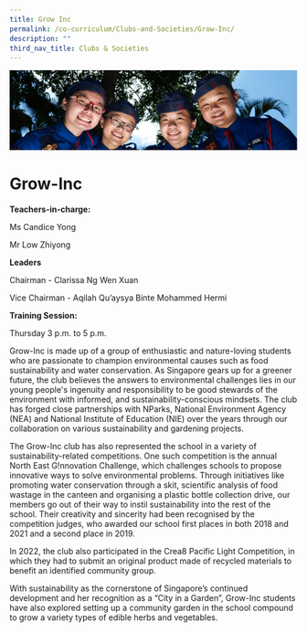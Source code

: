 ```yaml
---
title: Grow Inc
permalink: /co-curriculum/Clubs-and-Societies/Grow-Inc/
description: ""
third_nav_title: Clubs & Societies
---
```

![](/images/CCA.jpg)

Grow-Inc
========

**Teachers-in-charge:**

Ms Candice Yong 

Mr Low Zhiyong

  

**Leaders**

Chairman - Clarissa Ng Wen Xuan 

Vice Chairman - Aqilah Qu’aysya Binte Mohammed Hermi

**Training Session:**

Thursday 3 p.m. to 5 p.m.

Grow-Inc is made up of a group of enthusiastic and nature-loving students who are passionate to champion environmental causes such as food sustainability and water conservation. As Singapore gears up for a greener future, the club believes the answers to environmental challenges lies in our young people's ingenuity and responsibility to be good stewards of the environment with informed, and sustainability-conscious mindsets. The club has forged close partnerships with NParks, National Environment Agency (NEA) and National Institute of Education (NIE) over the years through our collaboration on various sustainability and gardening projects.

The Grow-Inc club has also represented the school in a variety of sustainability-related competitions. One such competition is the annual North East G!nnovation Challenge, which challenges schools to propose innovative ways to solve environmental problems. Through initiatives like promoting water conservation through a skit, scientific analysis of food wastage in the canteen and organising a plastic bottle collection drive, our members go out of their way to instil sustainability into the rest of the school. Their creativity and sincerity had been recognised by the competition judges, who awarded our school first places in both 2018 and 2021 and a second place in 2019. 

In 2022, the club also participated in the Crea8 Pacific Light Competition, in which they had to submit an original product made of recycled materials to benefit an identified community group. 

With sustainability as the cornerstone of Singapore’s continued development and her recognition as a “City in a Garden”, Grow-Inc students have also explored setting up a community garden in the school compound to grow a variety types of edible herbs and vegetables.